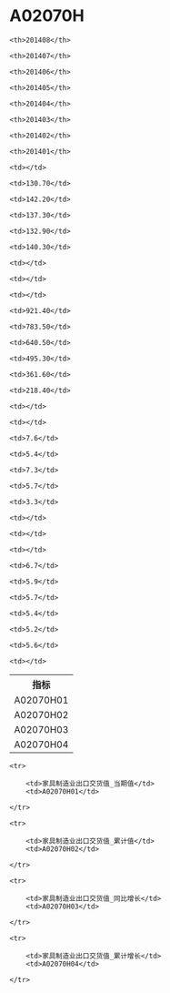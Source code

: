 A02070H
======


<table>

<tr>
    <th>指标</th>
    
    <th>201408</th>
    
    <th>201407</th>
    
    <th>201406</th>
    
    <th>201405</th>
    
    <th>201404</th>
    
    <th>201403</th>
    
    <th>201402</th>
    
    <th>201401</th>
    
</tr>


<tr>
    <td>A02070H01</td>
    
    <td></td>
    
    <td>130.70</td>
    
    <td>142.20</td>
    
    <td>137.30</td>
    
    <td>132.90</td>
    
    <td>140.30</td>
    
    <td></td>
    
    <td></td>
    

</tr>

<tr>
    <td>A02070H02</td>
    
    <td></td>
    
    <td>921.40</td>
    
    <td>783.50</td>
    
    <td>640.50</td>
    
    <td>495.30</td>
    
    <td>361.60</td>
    
    <td>218.40</td>
    
    <td></td>
    

</tr>

<tr>
    <td>A02070H03</td>
    
    <td></td>
    
    <td>7.6</td>
    
    <td>5.4</td>
    
    <td>7.3</td>
    
    <td>5.7</td>
    
    <td>3.3</td>
    
    <td></td>
    
    <td></td>
    

</tr>

<tr>
    <td>A02070H04</td>
    
    <td></td>
    
    <td>6.7</td>
    
    <td>5.9</td>
    
    <td>5.7</td>
    
    <td>5.4</td>
    
    <td>5.2</td>
    
    <td>5.6</td>
    
    <td></td>
    

</tr>


</table>

<table>
    
    <tr>

        <td>家具制造业出口交货值_当期值</td>
        <td>A02070H01</td>

    </tr>
    
    <tr>

        <td>家具制造业出口交货值_累计值</td>
        <td>A02070H02</td>

    </tr>
    
    <tr>

        <td>家具制造业出口交货值_同比增长</td>
        <td>A02070H03</td>

    </tr>
    
    <tr>

        <td>家具制造业出口交货值_累计增长</td>
        <td>A02070H04</td>

    </tr>
    
</table>